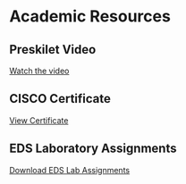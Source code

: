 # Academic Resources

## Preskilet Video
[Watch the video](Preskilet_video_link.pdf)

## CISCO Certificate
[View Certificate](Cisco_Certificates.pdf)

## EDS Laboratory Assignments
[Download EDS Lab Assignments](EDS_Theory_Assignment.pdf)
